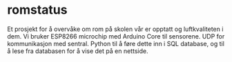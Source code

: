# romstatus
Et prosjekt for å overvåke om rom på skolen vår er opptatt og luftkvaliteten i dem.
Vi bruker ESP8266 microchip med Arduino Core til sensorene. UDP for kommunikasjon med sentral. Python til å føre dette inn i SQL database, og til å lese fra databasen for å vise det på en nettside.
